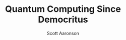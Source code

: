 ---
title: "Quantum Computing Since Democritus"
categories: articles
link: http://scottaaronson.com/democritus/
author: Scott Aaronson
description: This is a hard book to describe, but easy one to want to recommend. It talks about a lot of topics (set theory, logic, computatibility, physics, etc.) in a very casual but engaging manner. It's also the only book I've ever read more than once.
---